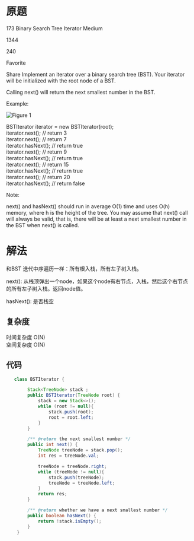 # 原题

173 Binary Search Tree Iterator
Medium

1344

240

Favorite

Share
Implement an iterator over a binary search tree (BST). Your iterator will be initialized with the root node of a BST.

Calling next() will return the next smallest number in the BST.

 

Example:

![Figure 1](https://assets.leetcode.com/uploads/2018/12/25/bst-tree.png)


BSTIterator iterator = new BSTIterator(root);  
iterator.next();    // return 3  
iterator.next();    // return 7  
iterator.hasNext(); // return true  
iterator.next();    // return 9  
iterator.hasNext(); // return true  
iterator.next();    // return 15  
iterator.hasNext(); // return true  
iterator.next();    // return 20   
iterator.hasNext(); // return false  
 

Note:

next() and hasNext() should run in average O(1) time and uses O(h) memory, where h is the height of the tree.
You may assume that next() call will always be valid, that is, there will be at least a next smallest number in the BST when next() is called.

# 解法
和BST 迭代中序遍历一样：所有根入栈，所有左子树入栈。

next(): 从栈顶弹出一个node，如果这个node有右节点，入栈，然后这个右节点的所有左子树入栈。返回node值。

hasNext(): 是否栈空

## 复杂度
时间复杂度 O(N)  
空间复杂度 O(N)


## 代码
```Java
   class BSTIterator {

        Stack<TreeNode> stack ;
        public BSTIterator(TreeNode root) {
            stack = new Stack<>();
            while (root != null){
                stack.push(root);
                root = root.left;
            }
        }

        /** @return the next smallest number */
        public int next() {
            TreeNode treeNode = stack.pop();
            int res = treeNode.val;

            treeNode = treeNode.right;
            while (treeNode != null){
                stack.push(treeNode);
                treeNode = treeNode.left;
            }
            return res;
        }

        /** @return whether we have a next smallest number */
        public boolean hasNext() {
            return !stack.isEmpty();
        }
    }
```



